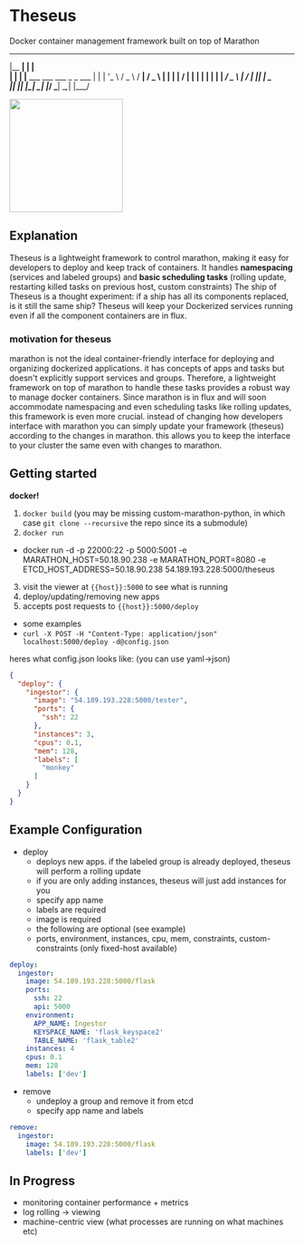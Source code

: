 Theseus
=======

Docker container management framework built on top of Marathon


  _______   _                                       
 |__   __| | |                                      
    | |    | |__     ___   ___    ___   _   _   ___ 
    | |    | '_ \   / _ \ / __|  / _ \ | | | | / __|
    | |    | | | | |  __/ \__ \ |  __/ | |_| | \__ \
    |_|    |_| |_|  \___| |___/  \___|  \__,_| |___/
                                                   

                
<img src='http://1.bp.blogspot.com/-tWuvAq0dsDY/T5VAdqS8T1I/AAAAAAAAAJo/6OVlbTbLpsU/s1600/trireme.jpg' height=200></img>
## Explanation
Theseus is a lightweight framework to control marathon, making it easy for developers to deploy and keep track of containers.
It handles __namespacing__ (services and labeled groups) and __basic scheduling tasks__ (rolling update, restarting killed tasks on previous host, custom constraints)
The ship of Theseus is a thought experiment: if a ship has all its components replaced, is it still the same ship? Theseus will keep your Dockerized services running even if all the component containers are in flux.

### motivation for theseus
marathon is not the ideal container-friendly interface for deploying and organizing dockerized applications. 
it has concepts of apps and tasks but doesn't explicitly support services and groups. Therefore, a lightweight framework on top of marathon 
to handle these tasks provides a robust way to manage docker containers. Since marathon is in flux and will soon accommodate namespacing and 
even scheduling tasks like rolling updates, this framework is even more crucial. instead of changing how developers interface with marathon 
you can simply update your framework (theseus) according to the changes in marathon. this allows you to keep the interface to your cluster 
the same even with changes to marathon.

## Getting started
__docker!__

1. `docker build` (you may be missing custom-marathon-python, in which case `git clone --recursive` the repo since its a submodule)
2. `docker run`
 * docker run -d -p 22000:22 -p 5000:5001 -e MARATHON_HOST=50.18.90.238 -e MARATHON_PORT=8080 -e ETCD_HOST_ADDRESS=50.18.90.238 54.189.193.228:5000/theseus
3. visit the viewer at `{{host}}:5000` to see what is running
4. deploy/updating/removing new apps
5. accepts post requests to `{{host}}:5000/deploy`
 * some examples
 * `curl -X POST -H "Content-Type: application/json" localhost:5000/deploy -d@config.json`

heres what config.json looks like: (you can use yaml->json)

```json
{
  "deploy": {
    "ingestor": {
      "image": "54.189.193.228:5000/tester",
      "ports": {
        "ssh": 22
      },
      "instances": 3,
      "cpus": 0.1,
      "mem": 128,
      "labels": [
        "monkey"
      ]
    }
  }
}
```

## Example Configuration

* deploy 
  * deploys new apps. if the labeled group is already deployed, theseus will perform a rolling update
  * if you are only adding instances, theseus will just add instances for you
  * specify app name
  * labels are required
  * image is required
  * the following are optional (see example)
  * ports, environment, instances, cpu, mem, constraints, custom-constraints (only fixed-host available)
  

```yaml
deploy:
  ingestor:
    image: 54.189.193.228:5000/flask
    ports: 
      ssh: 22
      api: 5000
    environment:
      APP_NAME: Ingestor
      KEYSPACE_NAME: 'flask_keyspace2'
      TABLE_NAME: 'flask_table2'
    instances: 4
    cpus: 0.1 
    mem: 128
    labels: ['dev']
```

* remove
  * undeploy a group and remove it from etcd
  * specify app name and labels

```yaml
remove:
  ingestor:
    image: 54.189.193.228:5000/flask
    labels: ['dev']
```

## In Progress
* monitoring container performance + metrics
* log rolling -> viewing
* machine-centric view (what processes are running on what machines etc)
